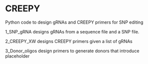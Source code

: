 # CREEPY
Python code to design gRNAs and CREEPY primers for SNP editing

1_SNP_gRNA designs gRNAs from a sequence file and a SNP file.

2_CREEPY_XW designs CREEPY primers given a list of gRNAs

3_Donor_oligos design primers to generate donors that introduce placeholder
